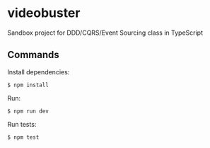# videobuster
Sandbox project for DDD/CQRS/Event Sourcing class in TypeScript

## Commands

Install dependencies:
```
$ npm install
```

Run:
```
$ npm run dev
```

Run tests:
```
$ npm test
```
